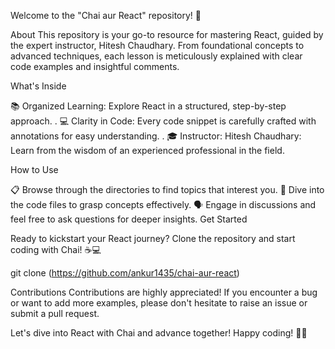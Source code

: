 Welcome to the "Chai aur React" repository! 🚀

About This repository is your go-to resource for mastering React, guided by the expert instructor, Hitesh Chaudhary. From foundational concepts to advanced techniques, each lesson is meticulously explained with clear code examples and insightful comments. 

What's Inside  

📚 Organized Learning: Explore React in a structured, step-by-step approach. . 
💻 Clarity in Code: Every code snippet is carefully crafted with annotations for easy understanding. . 
🎓 Instructor: Hitesh Chaudhary: Learn from the wisdom of an experienced professional in the field.

How to Use

📋 Browse through the directories to find topics that interest you.
🚀 Dive into the code files to grasp concepts effectively.
🗣️ Engage in discussions and feel free to ask questions for deeper insights.
Get Started

Ready to kickstart your React journey? Clone the repository and start coding with Chai! ☕💻

git clone (https://github.com/ankur1435/chai-aur-react)

Contributions Contributions are highly appreciated! If you encounter a bug or want to add more examples, please don't hesitate to raise an issue or submit a pull request.

Let's dive into React with Chai and advance together! Happy coding! 🚀✨
